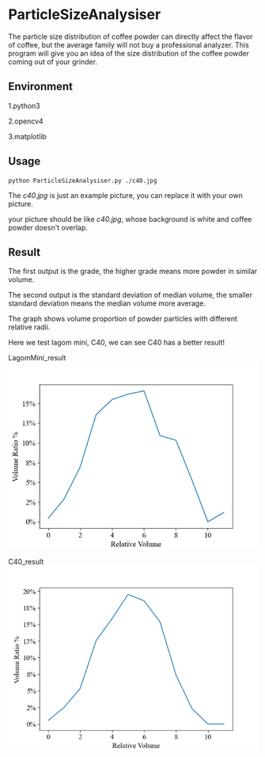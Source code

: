 # ParticleSizeAnalysiser


The particle size distribution of coffee powder can directly affect the flavor of coffee, but the average family will not buy a professional analyzer. This program will give you an idea of the size distribution of the coffee powder coming out of your grinder. 

## Environment
1.python3

2.opencv4

3.matplotlib

## Usage
```
python ParticleSizeAnalysiser.py ./c40.jpg
```
The *c40.jpg* is just an example picture, you can replace it with your own picture.

your picture should be like *c40.jpg*, whose background is white and coffee powder doesn't overlap.

## Result

The first output is the grade, the higher grade means more powder in similar volume.

The second output is the standard deviation of median volume, the smaller standard deviation means the median volume more average.

The graph shows volume proportion of powder particles with different relative radii.

Here we test lagom mini, C40, we can see C40 has a better result!


LagomMini_result
![avatar](https://github.com/bishopAL/ParticleSizeAnalysiser/blob/master/lagomMini_result.png)

C40_result
![avatar](https://github.com/bishopAL/ParticleSizeAnalysiser/blob/master/c40_result.png)
